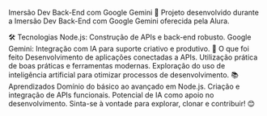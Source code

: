 
Imersão Dev Back-End com Google Gemini 🌟
Projeto desenvolvido durante a Imersão Dev Back-End com Google Gemini oferecida pela Alura.

🛠 Tecnologias
Node.js: Construção de APIs e back-end robusto.
Google Gemini: Integração com IA para suporte criativo e produtivo.
🚀 O que foi feito
Desenvolvimento de aplicações conectadas a APIs.
Utilização prática de boas práticas e ferramentas modernas.
Exploração do uso de inteligência artificial para otimizar processos de desenvolvimento.
📚 Aprendizados
Domínio do básico ao avançado em Node.js.
Criação e integração de APIs funcionais.
Potencial de IA como apoio no desenvolvimento.
Sinta-se à vontade para explorar, clonar e contribuir! 😊
